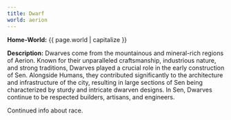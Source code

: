 ```yaml
---
title: Dwarf
world: aerion
---
```


**Home-World:** {{ page.world | capitalize }}

**Description:** Dwarves come from the mountainous and mineral-rich regions of Aerion. Known for their unparalleled craftsmanship, industrious nature, and strong traditions, Dwarves played a crucial role in the early construction of Sen. Alongside Humans, they contributed significantly to the architecture and infrastructure of the city, resulting in large sections of Sen being characterized by sturdy and intricate dwarven designs. In Sen, Dwarves continue to be respected builders, artisans, and engineers.

<!--more-->

<div class="todo">Continued info about race.</div>